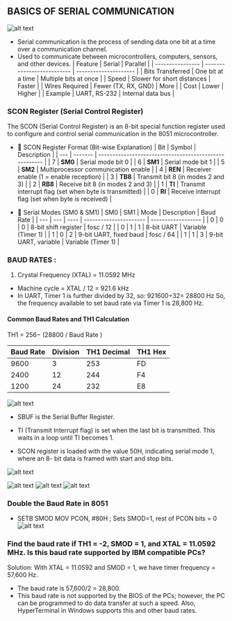 ## BASICS OF SERIAL COMMUNICATION
![alt text](image-12.png)
- Serial communication is the process of sending data one bit at a time over a communication channel.
- Used to communicate between microcontrollers, computers, sensors, and other devices.
| Feature          | Serial                     | Parallel              |
| ---------------- | -------------------------- | --------------------- |
| Bits Transferred | One bit at a time          | Multiple bits at once |
| Speed            | Slower for short distances | Faster                |
| Wires Required   | Fewer (TX, RX, GND)        | More                  |
| Cost             | Lower                      | Higher                |
| Example          | UART, RS-232               | Internal data bus     |

### SCON Register (Serial Control Register) 
The SCON (Serial Control Register) is an 8-bit special function register used to configure and control serial communication in the 8051 microcontroller.

- 📌 SCON Register Format (Bit-wise Explanation)
| Bit | Symbol  | Description                                            |
| --- | ------- | ------------------------------------------------------ |
| 7   | **SM0** | Serial mode bit 0                                      |
| 6   | **SM1** | Serial mode bit 1                                      |
| 5   | **SM2** | Multiprocessor communication enable                    |
| 4   | **REN** | Receiver enable (1 = enable reception)                 |
| 3   | **TB8** | Transmit bit 8 (in modes 2 and 3)                      |
| 2   | **RB8** | Receive bit 8 (in modes 2 and 3)                       |
| 1   | **TI**  | Transmit interrupt flag (set when byte is transmitted) |
| 0   | **RI**  | Receive interrupt flag (set when byte is received)     |

- 🔁 Serial Modes (SM0 & SM1)
| SM0 | SM1 | Mode | Description            | Baud Rate          |
| --- | --- | ---- | ---------------------- | ------------------ |
| 0   | 0   | 0    | 8-bit shift register   | fosc / 12          |
| 0   | 1   | 1    | 8-bit UART             | Variable (Timer 1) |
| 1   | 0   | 2    | 9-bit UART, fixed baud | fosc / 64          |
| 1   | 1   | 3    | 9-bit UART, variable   | Variable (Timer 1) |

### BAUD RATES :
1. Crystal Frequency (XTAL) = 11.0592 MHz
- Machine cycle = XTAL / 12 = 921.6 kHz
- In UART, Timer 1 is further divided by 32, so: 
    921600÷32= 28800 Hz
So, the frequency available to set baud rate via Timer 1 is 28,800 Hz.

#### Common Baud Rates and TH1 Calculation
TH1 = 256− (28800 / Baud Rate )

| Baud Rate | Division | TH1 Decimal | TH1 Hex |
| --------- | -------- | ----------- | ------- |
| 9600      | 3        | 253         | FD      |
| 2400      | 12       | 244         | F4      |
| 1200      | 24       | 232         | E8      |

![alt text](image-13.png)
- SBUF is the Serial Buffer Register.
- TI (Transmit Interrupt flag) is set when the last bit is transmitted.
   This waits in a loop until TI becomes 1.

- SCON register is loaded with the value 50H, indicating serial mode 1, where an 8- bit data is framed with start and stop bits.

![alt text](image-14.png)

![alt text](image-15.png)
![alt text](image-16.png)
![alt text](image-17.png)

### Double the Baud Rate in 8051
- SETB SMOD
MOV PCON, #80H  ; Sets SMOD=1, rest of PCON bits = 0
![alt text](image-19.png)

### Find the baud rate if TH1 = -2, SMOD = 1, and XTAL = 11.0592 MHz. Is this baud rate supported by IBM compatible PCs?
Solution:
With XTAL = 11.0592 and SMOD = 1, we have 
timer frequency = 57,600 Hz. 
- The baud rate is 57,600/2 = 28,800. 
- This baud rate is not supported by the BIOS of the PCs; however, the PC can be programmed to do data transfer at such a speed. Also, HyperTerminal in Windows supports this and other baud rates.
